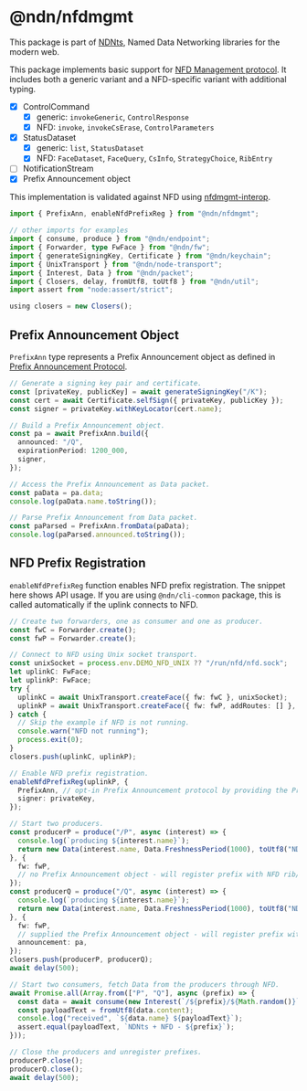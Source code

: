 # @ndn/nfdmgmt

This package is part of [NDNts](https://yoursunny.com/p/NDNts/), Named Data Networking libraries for the modern web.

This package implements basic support for [NFD Management protocol](https://redmine.named-data.net/projects/nfd/wiki/Management).
It includes both a generic variant and a NFD-specific variant with additional typing.

* [X] ControlCommand
  * [X] generic: `invokeGeneric`, `ControlResponse`
  * [X] NFD: `invoke`, `invokeCsErase`, `ControlParameters`
* [X] StatusDataset
  * [X] generic: `list`, `StatusDataset`
  * [X] NFD: `FaceDataset`, `FaceQuery`, `CsInfo`, `StrategyChoice`, `RibEntry`
* [ ] NotificationStream
* [X] Prefix Announcement object

This implementation is validated against NFD using [nfdmgmt-interop](../../integ/nfdmgmt-interop).

```ts
import { PrefixAnn, enableNfdPrefixReg } from "@ndn/nfdmgmt";

// other imports for examples
import { consume, produce } from "@ndn/endpoint";
import { Forwarder, type FwFace } from "@ndn/fw";
import { generateSigningKey, Certificate } from "@ndn/keychain";
import { UnixTransport } from "@ndn/node-transport";
import { Interest, Data } from "@ndn/packet";
import { Closers, delay, fromUtf8, toUtf8 } from "@ndn/util";
import assert from "node:assert/strict";

using closers = new Closers();
```

## Prefix Announcement Object

`PrefixAnn` type represents a Prefix Announcement object as defined in [Prefix Announcement Protocol](https://redmine.named-data.net/projects/nfd/wiki/PrefixAnnouncement).

```ts
// Generate a signing key pair and certificate.
const [privateKey, publicKey] = await generateSigningKey("/K");
const cert = await Certificate.selfSign({ privateKey, publicKey });
const signer = privateKey.withKeyLocator(cert.name);

// Build a Prefix Announcement object.
const pa = await PrefixAnn.build({
  announced: "/Q",
  expirationPeriod: 1200_000,
  signer,
});

// Access the Prefix Announcement as Data packet.
const paData = pa.data;
console.log(paData.name.toString());

// Parse Prefix Announcement from Data packet.
const paParsed = PrefixAnn.fromData(paData);
console.log(paParsed.announced.toString());
```

## NFD Prefix Registration

`enableNfdPrefixReg` function enables NFD prefix registration.
The snippet here shows API usage.
If you are using `@ndn/cli-common` package, this is called automatically if the uplink connects to NFD.

```ts
// Create two forwarders, one as consumer and one as producer.
const fwC = Forwarder.create();
const fwP = Forwarder.create();

// Connect to NFD using Unix socket transport.
const unixSocket = process.env.DEMO_NFD_UNIX ?? "/run/nfd/nfd.sock";
let uplinkC: FwFace;
let uplinkP: FwFace;
try {
  uplinkC = await UnixTransport.createFace({ fw: fwC }, unixSocket);
  uplinkP = await UnixTransport.createFace({ fw: fwP, addRoutes: [] }, unixSocket);
} catch {
  // Skip the example if NFD is not running.
  console.warn("NFD not running");
  process.exit(0);
}
closers.push(uplinkC, uplinkP);

// Enable NFD prefix registration.
enableNfdPrefixReg(uplinkP, {
  PrefixAnn, // opt-in Prefix Announcement protocol by providing the PrefixAnn constructor
  signer: privateKey,
});

// Start two producers.
const producerP = produce("/P", async (interest) => {
  console.log(`producing ${interest.name}`);
  return new Data(interest.name, Data.FreshnessPeriod(1000), toUtf8("NDNts + NFD - P"));
}, {
  fw: fwP,
  // no Prefix Announcement object - will register prefix with NFD rib/register command
});
const producerQ = produce("/Q", async (interest) => {
  console.log(`producing ${interest.name}`);
  return new Data(interest.name, Data.FreshnessPeriod(1000), toUtf8("NDNts + NFD - Q"));
}, {
  fw: fwP,
  // supplied the Prefix Announcement object - will register prefix with NFD rib/announce command
  announcement: pa,
});
closers.push(producerP, producerQ);
await delay(500);

// Start two consumers, fetch Data from the producers through NFD.
await Promise.all(Array.from(["P", "Q"], async (prefix) => {
  const data = await consume(new Interest(`/${prefix}/${Math.random()}`, Interest.MustBeFresh), { fw: fwC });
  const payloadText = fromUtf8(data.content);
  console.log("received", `${data.name} ${payloadText}`);
  assert.equal(payloadText, `NDNts + NFD - ${prefix}`);
}));

// Close the producers and unregister prefixes.
producerP.close();
producerQ.close();
await delay(500);
```
